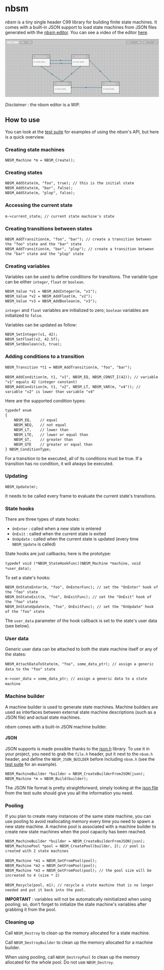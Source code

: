 # nbsm

*nbsm* is a tiny single header C99 library for building finite state machines. It comes with a built-in JSON support to load state
machines from JSON files generated with the [nbsm editor](). You can see a video of the editor [here](https://www.youtube.com/watch?v=f7_d8UYtxwI&ab_channel=NathanBIAGINI).

![nbsm_editor](https://github.com/nathhB/nbsm/blob/main/editor_screenshot.png)

*Disclaimer* : the nbsm editor is a WIP.

## How to use

You can look at the [test suite](https://github.com/nathhB/nbsm/blob/main/tests/suite.c) for examples of using the *nbsm*'s API, but here is a quick overview.

### Creating state machines

```
NBSM_Machine *m = NBSM_Create();
```

### Creating states

```
NBSM_AddState(m, "foo", true); // this is the initial state
NBSM_AddState(m, "bar", false);
NBSM_AddState(m, "plop", false);
```

### Accessing the current state

`m->current_state; // current state machine's state`

### Creating transitions between states

```
NBSM_AddTransition(m, "foo", "bar"); // create a transition between the "foo" state and the "bar" state
NBSM_AddTransition(m, "bar", "plop"); // create a transition between the "bar" state and the "plop" state
```

### Creating variables

Variables can be used to define conditions for transitions. The variable type can be either `integer`, `float` or `boolean`.

```
NBSM_Value *v1 = NBSM_AddInteger(m, "v1");
NBSM_Value *v2 = NBSM_AddFloat(m, "v2");
NBSM_Value *v3 = NBSM_AddBoolean(m, "v3");
```

`integer` and `float` variables are initialized to zero; `boolean` variables are initialized to `false`.

Variables can be updated as follow:

```
NBSM_SetInteger(v1, 42);
NBSM_SetFloat(v2, 42.5f);
NBSM_SetBoolean(v3, true);
```

### Adding conditions to a transition

```
NBSM_Transition *t1 = NBSM_AddTransition(m, "foo", "bar");

NBSM_AddCondition(m, t1, "v1", NBSM_EQ, NBSM_CONST_I(42)); // variable "v1" equals 42 (integer constant)
NBSM_AddCondition(m, t1, "v2", NBSM_LT, NBSM_VAR(m, "v4")); // variable "v2" is lower than variable "v4"
```

Here are the supported condition types:

```
typedef enum
{
    NBSM_EQ,    // equal
    NBSM_NEQ,   // not equal
    NBSM_LT,    // lower than
    NBSM_LTE,   // lower or equal than
    NBSM_GT,    // greater than
    NBSM_GTE    // greater or equal than
} NBSM_ConditionType;
```

For a transition to be executed, all of its conditions must be true. If a transition has no condition, it will always be executed.

### Updating

```
NBSM_Update(m);
```

It needs to be called every frame to evaluate the current state's transitions.

### State hooks

There are three types of state hooks:

* `OnEnter` : called when a new state is entered
* `OnExit` : called when the current state is exited
* `OnUpdate` : called when the current state is updated (every time `NBSM_Update` is called)

State hooks are just callbacks; here is the prototype:

`typedef void (*NBSM_StateHookFunc)(NBSM_Machine *machine, void *user_data);`

To set a state's hooks:

```
NBSM_OnStateEnter(m, "foo", OnEnterFunc); // set the "OnEnter" hook of the "foo" state
NBSM_OnStateExit(m, "foo", OnExitFunc); // set the "OnExit" hook of the "foo" state
NBSM_OnStateUpdate(m, "foo", OnExitFunc); // set the "OnUpdate" hook of the "foo" state
```

The `user_data` parameter of the hook callback is set to the state's user data (see below).

### User data

Generic user data can be attached to both the state machine itself or any of the states:

`NBSM_AttachDataToState(m, "foo", some_data_ptr); // assign a generic data to the "foo" state`

`m->user_data = some_data_ptr; // assign a generic data to a state machine`

### Machine builder

A machine builder is used to generate state machines. Machine builders are used as interfaces between external state machine descriptions (such as a JSON file) and actual state machines.

*nbsm* comes with a built-in JSON machine builder.

#### JSON

JSON supports is made possible thanks to the [json.h](https://github.com/sheredom/json.h) library. To use it in your project, you need to grab the `file.h` header, put it next to the `nbsm.h` header, and define the `NBSM_JSON_BUILDER` before including `nbsm.h` (see the [test suite](https://github.com/nathhB/nbsm/blob/main/tests/suite.c) for an example).

```
NBSM_MachineBuilder *builder = NBSM_CreateBuilderFromJSON(json);
NBSM_Machine *m = NBSM_Build(builder);
```

The JSON file format is pretty straightforward, simply looking at the [json file](https://github.com/nathhB/nbsm/blob/main/tests/test.json) from the test suite should give you all the information you need.

### Pooling

If you plan to create many instances of the same state machine, you can use pooling to avoid reallocating memory every time you need to spawn a new state machine. A machine pool is associated with a machine builder to create new state machines when the pool capacity has been reached.

```
NBSM_MachineBuilder *builder = NBSM_CreateBuilderFromJSON(json);
NBSM_MachinePool *pool = NBSM_CreatePool(builder, 2); // pool is created with 2 state machines

NBSM_Machine *m1 = NBSM_GetFromPool(pool);
NBSM_Machine *m2 = NBSM_GetFromPool(pool);
NBSM_Machine *m3 = NBSM_GetFromPool(pool); // the pool size will be increated to 4 (size * 2)

NBSM_Recycle(pool, m1); // recycle a state machine that is no longer needed and put it back into the pool.
```

**IMPORTANT** : variables will not be automatically reinitialized when using pooling; so, don't forget to initialize the state machine's variables after grabbing it from the pool.

### Cleaning up

Call `NBSM_Destroy` to clean up the memory allocated for a state machine.

Call `NBSM_DestroyBuilder` to clean up the memory allocated for a machine builder.

When using pooling, call `NBSM_DestroyPool` to clean up the memory allocated for the whole pool. Do not use `NBSM_Destroy`.
